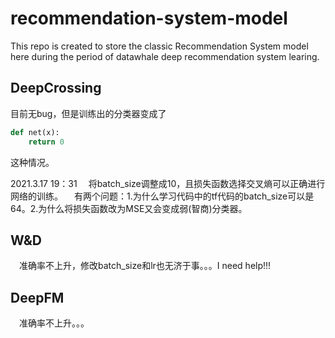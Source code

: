 # recommendation-system-model
This repo is created to store the classic Recommendation System model here during the period of datawhale deep recommendation system learing.

## DeepCrossing
目前无bug，但是训练出的分类器变成了
```python
def net(x):
    return 0
```
这种情况。

2021.3.17 19：31
&emsp;将batch_size调整成10，且损失函数选择交叉熵可以正确进行网络的训练。
&emsp;有两个问题：1.为什么学习代码中的tf代码的batch_size可以是64。2.为什么将损失函数改为MSE又会变成弱(智商)分类器。

## W&D
&emsp;准确率不上升，修改batch_size和lr也无济于事。。。I need help!!!

## DeepFM
&emsp;准确率不上升。。。